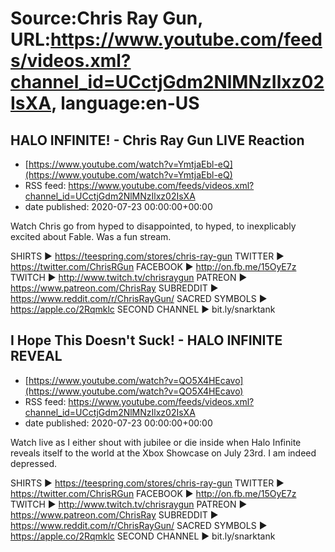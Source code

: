 # Source:Chris Ray Gun, URL:https://www.youtube.com/feeds/videos.xml?channel_id=UCctjGdm2NlMNzIlxz02IsXA, language:en-US

## HALO INFINITE! - Chris Ray Gun LIVE Reaction
 - [https://www.youtube.com/watch?v=YmtjaEbl-eQ](https://www.youtube.com/watch?v=YmtjaEbl-eQ)
 - RSS feed: https://www.youtube.com/feeds/videos.xml?channel_id=UCctjGdm2NlMNzIlxz02IsXA
 - date published: 2020-07-23 00:00:00+00:00

Watch Chris go from hyped to disappointed, to hyped, to inexplicably excited about Fable. Was a fun stream.

SHIRTS ► https://teespring.com/stores/chris-ray-gun
TWITTER ► https://twitter.com/ChrisRGun
FACEBOOK ► http://on.fb.me/15OyE7z
TWITCH ► http://www.twitch.tv/chrisraygun
PATREON ► https://www.patreon.com/ChrisRay
SUBREDDIT ► https://www.reddit.com/r/ChrisRayGun/
SACRED SYMBOLS  ► https://apple.co/2Rqmklc
SECOND CHANNEL ► bit.ly/snarktank

## I Hope This Doesn't Suck! - HALO INFINITE REVEAL
 - [https://www.youtube.com/watch?v=QO5X4HEcavo](https://www.youtube.com/watch?v=QO5X4HEcavo)
 - RSS feed: https://www.youtube.com/feeds/videos.xml?channel_id=UCctjGdm2NlMNzIlxz02IsXA
 - date published: 2020-07-23 00:00:00+00:00

Watch live as I either shout with jubilee or die inside when Halo Infinite reveals itself to the world at the Xbox Showcase on July 23rd. I am indeed depressed.

SHIRTS ► https://teespring.com/stores/chris-ray-gun
TWITTER ► https://twitter.com/ChrisRGun
FACEBOOK ► http://on.fb.me/15OyE7z
TWITCH ► http://www.twitch.tv/chrisraygun
PATREON ► https://www.patreon.com/ChrisRay
SUBREDDIT ► https://www.reddit.com/r/ChrisRayGun/
SACRED SYMBOLS  ► https://apple.co/2Rqmklc
SECOND CHANNEL ► bit.ly/snarktank

